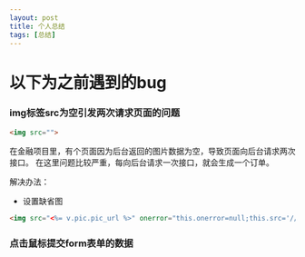 ```yaml
---
layout: post
title: 个人总结
tags: [总结]
---
```



#   以下为之前遇到的bug

###  img标签src为空引发两次请求页面的问题

```html
<img src="">
```

在金融项目里，有个页面因为后台返回的图片数据为空，导致页面向后台请求两次接口。
在这里问题比较严重，每向后台请求一次接口，就会生成一个订单。

解决办法：
* 设置缺省图
```html
<img src="<%= v.pic.pic_url %>" onerror="this.onerror=null;this.src='//c4.xinstatic.com/che/20161109/1820/5822f87620d71845964.jpg';">
```

###  点击鼠标提交form表单的数据
